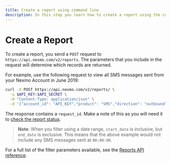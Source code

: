```yaml
---
title: Create a report using command line
description: In this step you learn how to create a report using the command line tool, curl.
---
```


# Create a Report

To create a report, you send a `POST` request to `https://api.nexmo.com/v2/reports`. The parameters that you include in the request will determine which records are returned.

For example, use the following request to view all SMS messages sent from your Nexmo Account in June 2019:

```bash
curl -X POST https://api.nexmo.com/v2/reports/ \
  -u $API_KEY:$API_SECRET \
  -H "Content-Type: application/json" \
  -d '{"account_id": "API_KEY","product": "SMS","direction": "outbound","date_start": "2019-06-01T00:00:00+0000","date_end": "2019-07-01T00:00:00+0000"}'
```

The response contains a `request_id`. Make a note of this as you will need it to [check the report status](/reports/tutorials/create-and-retrieve-a-report/reports/check-report-status).

> **Note**: When you filter using a date range, `start_date` is inclusive, but `end_date` is exclusive. This means that the above example would not include any SMS messages sent at `00:00:00`.

For a full list of the filter parameters available, see the [Reports API reference](/api/reports).

